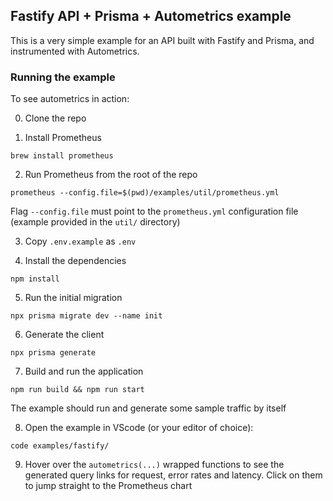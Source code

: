 ## Fastify API + Prisma + Autometrics example

This is a very simple example for an API built with Fastify and Prisma, and
instrumented with Autometrics.

### Running the example

To see autometrics in action:

0. Clone the repo

1. Install Prometheus

```shell
brew install prometheus
```

2. Run Prometheus from the root of the repo

```shell
prometheus --config.file=$(pwd)/examples/util/prometheus.yml
```

Flag `--config.file` must point to the `prometheus.yml` configuration file
(example provided in the `util/` directory)

3. Copy `.env.example` as `.env`

4. Install the dependencies

```shell
npm install
```

5. Run the initial migration

```shell
npx prisma migrate dev --name init
```

6. Generate the client

```shell
npx prisma generate
```

7. Build and run the application

```shell
npm run build && npm run start
```

The example should run and generate some sample traffic by itself

8. Open the example in VScode (or your editor of choice):

```shell
code examples/fastify/
```

9. Hover over the `autometrics(...)` wrapped functions to see the generated
	 query links for request, error rates and latency. Click on them to jump
	 straight to the Prometheus chart
